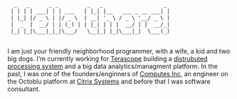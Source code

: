 ```txt
  _   _      _ _         _   _                   _ 
 | | | | ___| | | ___   | |_| |__   ___ _ __ ___| |
 | |_| |/ _ \ | |/ _ \  | __| '_ \ / _ \ '__/ _ \ |
 |  _  |  __/ | | (_) | | |_| | | |  __/ | |  __/_|
 |_| |_|\___|_|_|\___/   \__|_| |_|\___|_|  \___(_)
 
```

I am just your friendly neighborhood programmer, with a wife, a kid and two big dogs. I'm currently working for [Terascope](http://terascope.io) building a [distrubuted processing system](https://github.com/terascope/teraslice) and a big data analytics/managment platform. In the past, I was one of the founders/enginners of [Computes Inc](https://computes.io), an engineer on the Octoblu platform at [Citrix Systems](https://www.citrix.com) and before that I was software consultant.
